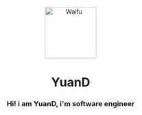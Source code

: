 <div align="center">
    <img src="https://www.google.com/url?sa=i&url=https%3A%2F%2Fmobile.twitter.com%2Fanimegirldev&psig=AOvVaw1iQ3LWBgRcWpyjzFwis2gz&ust=1665180538793000&source=images&cd=vfe&ved=0CAwQjRxqFwoTCLC-1qzPzPoCFQAAAAAdAAAAABAI" alt="Waifu" width="120px">
    <h1>YuanD</h1>
    <h3>Hi! i am YuanD, i'm software engineer</h3>
</div>
